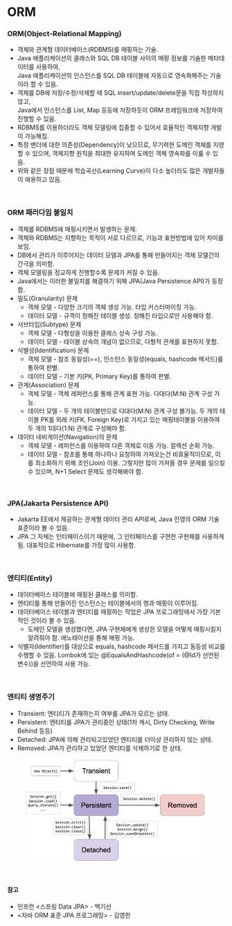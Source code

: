 # ORM

### ORM(Object-Relational Mapping)
* 객체와 관계형 데이터베이스(RDBMS)를 매핑하는 기술.
* Java 애플리케이션의 클래스와 SQL DB 테이블 사이의 매핑 정보를 기술한 메타데이터를 사용하여,  
  Java 애플리케이션의 인스턴스를 SQL DB 테이블에 자동으로 영속화해주는 기술이라 할 수 있음.  
* 객체를 DB에 저장/수정/삭제할 때 SQL insert/update/delete문을 직접 작성하지 않고,  
  Java에서 인스턴스를 List, Map 등등에 저장하듯이 ORM 프레임워크에 저장하여 진행할 수 있음.
* RDBMS를 이용하더라도 객체 모델링에 집중할 수 있어서 효율적인 객체지향 개발이 가능해짐.
* 특정 벤더에 대한 의존성(Dependency)이 낮으므로, 무기력한 도메인 객체를 지양할 수 있으며, 객체지향 원칙을 최대한 유지하며 도메인 객체 영속화를 이룰 수 있음.
* 위와 같은 장점 때문에 학습곡선(Learning Curve)이 다소 높더라도 많은 개발자들이 애용하고 있음.

<br>

### ORM 패러다임 불일치
* 객체를 RDBMS에 매핑시키면서 발생하는 문제.
* 객체와 RDBMS는 지향하는 목적이 서로 다르므로, 기능과 표현방법에 있어 차이를 보임.
* DB에서 관리가 이루어지는 데이터 모델과 JPA를 통해 만들어지는 객체 모델간의 간극을 의미함.
* 객체 모델링을 정교하게 진행할수록 문제가 커질 수 있음.
* Java에서는 이러한 불일치를 해결하기 위해 JPA(Java Persistence API)가 등장함.
* 밀도(Granularity) 문제
  * 객체 모델 - 다양한 크기의 객체 생성 가능. 타입 커스터마이징 가능.
  * 데이터 모델 - 규격이 정해진 테이블 생성. 정해진 타입으로만 사용해야 함.
* 서브타입(Subtype) 문제
  * 객체 모델 - 다형성을 이용한 클래스 상속 구성 가능.
  * 데이터 모델 - 테이블 상속의 개념이 없으므로, 다형적 관계를 표현하지 못함.
* 식별성(Identification) 문제
  * 객체 모델 - 참조 동일성(==), 인스턴스 동일성(equals, hashcode 메서드)를 통하여 판별.
  * 데이터 모델 - 기본 키(PK, Primary Key)를 통하여 판별.
* 관계(Association) 문제
  * 객체 모델 - 객체 레퍼런스를 통해 관계 표현 가능. 다대다(M:N) 관계 구성 가능.
  * 데이터 모델 - 두 개의 테이블만으로 다대다(M:N) 관계 구성 불가능. 두 개의 테이블 PK를 외래 키(FK, Foreign Key)로 가지고 있는 매핑테이블을 이용하여 두 개의 1대다(1:N) 관계로 구성해야 함.
* 데이터 네비게이션(Navigation)의 문제
  * 객체 모델 - 레퍼런스를 이용하여 다른 객체로 이동 가능. 컬렉션 순회 가능.
  * 데이터 모델 - 참조를 통해 하나하나 요청하여 가져오는건 비효율적이므로, 이를 최소화하기 위해 조인(Join) 이용. 그렇지만 많이 가져올 경우 문제를 일으킬 수 있으며, N+1 Select 문제도 생각해봐야 함.

<br>

### JPA(Jakarta Persistence API)
* Jakarta EE에서 제공하는 관계형 데이터 관리 API로써, Java 진영의 ORM 기술 표준이라 볼 수 있음.
* JPA 그 자체는 인터페이스이기 때문에, 그 인터페이스를 구현한 구현체를 사용하게 됨. 대표적으로 Hibernate를 가장 많이 사용함.

<br>

### 엔티티(Entity)
* 데이터베이스 테이블에 매핑된 클래스를 의미함.
* 엔티티를 통해 만들어진 인스턴스는 테이블에서의 행과 매핑이 이루어짐.
* 데이터베이스 테이블과 엔티티를 매핑하는 작업은 JPA 프로그래밍에서 가장 기본적인 것이라 볼 수 있음.
  * 도메인 모델을 생성했다면, JPA 구현체에게 생성한 모델을 어떻게 매핑시킬지 알려줘야 함. 애노테이션을 통해 매핑 가능.
* 식별자(Identifier)를 대상으로 equals, hashcode 메서드를 가지고 동등성 비교를 수행할 수 있음. Lombok에 있는 @EqualsAndHashcode(of = (@Id가 선언된 변수))을 선언하여 사용 가능.

<br>

### 엔티티 생명주기
* Transient: 엔티티가 존재하는지 여부를 JPA가 모르는 상태.
* Persistent: 엔티티를 JPA가 관리중인 상태(1차 캐시, Dirty Checking, Write Behind 등등)
* Detached: JPA에 의해 관리되고있었던 엔티티를 더이상 관리하지 않는 상태.
* Removed: JPA가 관리하고 있었던 엔티티를 삭제하기로 한 상태.

<figure><img src="./images/entity-lifecycle.png" alt=""></figure>

<br>

#### 참고
* 인프런 <스프링 Data JPA> - 백기선
* <자바 ORM 표준 JPA 프로그래밍> - 김영한
